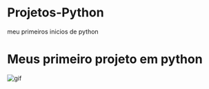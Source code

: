 # Projetos-Python
meu primeiros inicios de python

#  Meus primeiro projeto em python

<img aling="rinht" alt="gif" windht="200" src="https://i.gifer.com/g17E.gif">
